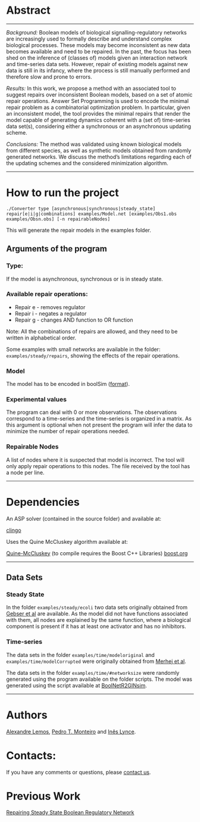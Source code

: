 # Abstract 
***
*Background:* Boolean models of biological signalling-regulatory networks are increasingly used to formally describe and understand complex biological processes. These models may become inconsistent as new data becomes available and need to be repaired. In the past, the focus has been shed on the inference of (classes of) models given an interaction network and time-series data sets. However, repair of existing models against new data is still in its infancy, where the process is still manually performed and therefore slow and prone to errors.

*Results:* In this work, we propose a method with an associated tool to suggest repairs over inconsistent Boolean models, based on a set of atomic repair operations. Answer Set Programming is used to encode the minimal repair problem as a combinatorial optimization problem. In particular, given an inconsistent model, the tool provides the minimal repairs that render the model capable of generating dynamics coherent with a (set of) time-series data set(s), considering either a synchronous or an asynchronous updating scheme.

*Conclusions:* The method was validated using known biological models from different species, as well as synthetic models obtained from randomly generated networks. We discuss the method’s limitations regarding each of the updating schemes and the considered minimization algorithm.

***

# How to run the project

`./Converter type [asynchronous|synchronous|steady_state] repair[e|i|g|combinations] examples/Model.net [examples/Obs1.obs examples/Obsn.obs] [-n repairableNodes]`

This will generate the repair models in the examples folder.

## Arguments of the program

### Type:

If the model is asynchronous, synchronous or is in steady state.

### Available repair operations:

* Repair e - removes regulator
* Repair i - negates a regulator
* Repair g - changes AND function to OR function

Note: All the combinations of repairs are allowed, and they need to be written in alphabetical order.

Some examples with small networks are available in the folder: `examples/steady/repairs`, showing the effects of the repair operations.

### Model

The model has to be encoded in boolSim ([format](http://www.colomoto.org/formats/boolsim.html)). 

### Experimental values

The program can deal with 0 or more observations. The observations correspond to a time-series and the time-series is organized in a matrix. As this argument is optional when not present the program will infer the data to minimize the number of repair operations needed.

### Repairable Nodes

A list of nodes  where it is suspected that model is incorrect.  The tool will only apply repair operations to this nodes. The file received by the tool has a node per line. 

***

# Dependencies
An ASP solver (contained in the source folder) and available at:

[clingo](https://github.com/potassco/clingo)

Uses the Quine McCluskey algorithm available at:

[Quine-McCluskey](https://github.com/pfpacket/Quine-McCluskey) (to compile requires the Boost C++ Libraries) [boost.org](http://www.boost.org/)

***

## Data Sets

### Steady State

In the folder `examples/steady/ecoli` two data sets originally obtained from [Gebser et al](http://www.cs.uni-potsdam.de/bioasp/KR10/) are available.
As the model did not have functions associated with them, all nodes are explained by the same function, where a biological component is present if it has at least one activator and has no inhibitors.

### Time-series

The data sets in the folder `examples/time/modeloriginal` and `examples/time/modelCorrupted` were originally obtained from [Merhej et al](https://github.com/eliemerhejUGENT/repairInconsistentASP).

The data sets in the folder `examples/time/#networksize` were randomly generated using the program available on the folder scripts. The model was generated using the script available at [BoolNetR2GINsim](https://github.com/ptgm/BoolNetR2GINsim).

***

# Authors
[Alexandre Lemos](http://web.ist.utl.pt/ist173316/), [Pedro T. Monteiro](http://pedromonteiro.org/) and [Inês Lynce](http://sat.inesc-id.pt/~ines/).

# Contacts:
If you have any comments or questions, please [contact us](mailto:ines.lynce@tecnico.ulisboa.pt;alexandre.lemos@tecnico.ulisboa.pt;pedro.tiago.monteiro@tecnico.pt;?subject=[Repairing%20Boolean%20regulatory%20networks]).

# Previous Work
[Repairing Steady State Boolean Regulatory Network](http://web.ist.utl.pt/~alexandre.lemos/rbn/)
